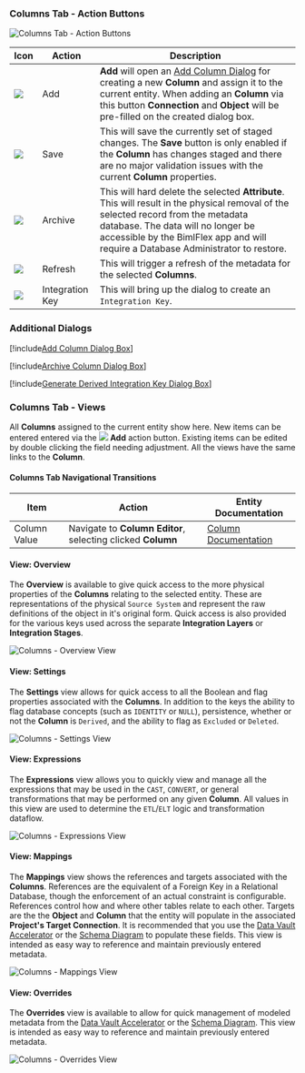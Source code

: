 ### Columns Tab - Action Buttons

<img
    src="images/bimlflex-app-tab-columns-actions.png"
    title="Columns Tab - Action Buttons"
/>

|Icon|Action|Description|
|-|-|-|
|<div class="icon-col m-5"><img src="images/svg-icons/add.svg" /></div>|<span class="nowrap-col m-5">Add</span>|**Add** will open an [Add Column Dialog](#add-column-dialog-box) for creating a new **Column** and assign it to the current entity.  When adding an **Column** via this button **Connection** and **Object** will be pre-filled on the created dialog box.|
|<div class="icon-col m-5"><img src="images/svg-icons/save.svg" /></div>|Save|This will save the currently set of staged changes.  The **Save** button is only enabled if the **Column** has changes staged and there are no major validation issues with the current **Column** properties.|
|<div class="icon-col m-5"><img src="images/svg-icons/archive-delete.svg" /></div>|<span class="nowrap-col m-5">Archive</span>|This will hard delete the selected **Attribute**.  This will result in the physical removal of the selected record from the metadata database.  The data will no longer be accessible by the BimlFlex app and will require a Database Administrator to restore.|[Archive Column](#archive-column-dialog-box)|
|<div class="icon-col m-5"><img src="images/svg-icons/refresh.svg" /></div>|Refresh|This will trigger a refresh of the metadata for the selected **Columns**.||
|<div class="icon-col m-5"><img src="images/svg-icons/composite-key.svg" /></div>|Integration Key|This will bring up the dialog to create an `Integration Key`.|[Generate Derived Integration Key](#generate-derived-integration-key-dialog-box)|

### Additional Dialogs  

[!include[Add Column Dialog Box](_dialog-add-column.md)]  

[!include[Archive Column Dialog Box](_dialog-archive-column-list.md)]  

[!include[Generate Derived Integration Key Dialog Box](_dialog-generate-derived-integration-key.md)]  

### Columns Tab - Views  

All **Columns** assigned to the current entity show here.  New items can be entered entered via the <img class="icon-inline" src="images/svg-icons/add.svg" /> **Add** action button.  Existing items can be edited by double clicking the field needing adjustment.  All the views have the same links to the **Column**.  

#### Columns Tab Navigational Transitions  

|Item|Action|Entity Documentation|
|-|-|-|
|Column Value|Navigate to **Column Editor**, selecting clicked **Column**|[Column Documentation](columns.md)

#### View: Overview  

The **Overview** is available to give quick access to the more physical properties of the **Columns** relating to the selected entity.  These are representations of the physical `Source System` and represent the raw definitions of the object in it's original form.  Quick access is also provided for the various keys used across the separate **Integration Layers** or **Integration Stages**.  

<img
    src="images/bimlflex-app-tab-columns-views-overview.png"
    title="Columns - Overview View"
/>

#### View: Settings  

The **Settings** view allows for quick access to all the Boolean and flag properties associated with the **Columns**.  In addition to the keys the ability to flag database concepts (such as `IDENTITY` or `NULL`), persistence, whether or not the **Column** is `Derived`, and the ability to flag as `Excluded` or `Deleted`.  

<img
    src="images/bimlflex-app-tab-columns-views-settings.png"
    title="Columns - Settings View"
/>

#### View: Expressions  

The **Expressions** view allows you to quickly view and manage all the expressions that may be used in the `CAST`, `CONVERT`, or general transformations that may be performed on any given **Column**.  All values in this view are used to determine the `ETL`/`ELT` logic and transformation dataflow.  

<img
    src="images/bimlflex-app-tab-columns-views-expressions.png"
    title="Columns - Expressions View"
/>

#### View: Mappings  

The **Mappings** view shows the references and targets associated with the **Columns**.  References are the equivalent of a Foreign Key in a Relational Database, though the enforcement of an actual constraint is configurable.  References control how and where other tables relate to each other.  Targets are the the **Object** and **Column** that the entity will populate in the associated **Project's Target Connection**.  It is recommended that you use the [Data Vault Accelerator](../modeling-tools/accelerator.md) or the [Schema Diagram](../modeling-tools/schema-diagram.md) to populate these fields.  This view is intended as easy way to reference and maintain previously entered metadata.  

<img
    src="images/bimlflex-app-tab-columns-views-mappings.png"
    title="Columns - Mappings View"
/>

#### View: Overrides  

The **Overrides** view is available to allow for quick management of modeled metadata from the [Data Vault Accelerator](../modeling-tools/accelerator.md) or the [Schema Diagram](../modeling-tools/schema-diagram.md).  This view is intended as easy way to reference and maintain previously entered metadata.  

<img
    src="images/bimlflex-app-tab-columns-views-overrides.png"
    title="Columns - Overrides View"
/>
